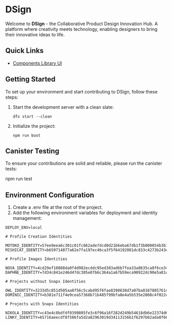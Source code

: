 # DSign

Welcome to **DSign** - the Collaborative Product Design Innovation Hub. A platform where creativity meets technology, enabling designers to bring their innovative ideas to life.

## Quick Links

- [Components Library UI](https://github.com/cybrowl/dsign-components)

## Getting Started

To set up your environment and start contributing to DSign, follow these steps:

1. Start the development server with a clean slate:

   ```shell
   dfx start --clean
   ```

2. Initialize the project:

   ```
   npm run boot
   ```

## Canister Testing

To ensure your contributions are solid and reliable, please run the canister tests:

npm run test

## Environment Configuration

1. Create a .env file at the root of the project.
2. Add the following environment variables for deployment and identity management:

```
DEPLOY_ENV=local

# Profile Creation Identities

MOTOKO_IDENTITY=57ee9eea6c301c01fc862ade7dcd0d21b6eba67db1f3b000054b3b7287dc667ecfe5d7f2bb8f1e6bcc39a0a4a4e248bbc99dd946b0ecafdb1696ac4abf42a513
MISHICAT_IDENTITY=b659714877a62e7fa197ec46ca3f5f64192081dc833c4273b243e439cf54330cc11cf66599ea38ec1e772c08ffecd7f2c304e1a454ced037cc307c31899b2018

# Profile Images Identities

NOVA_IDENTITY=4cd29ef10888da0f4d982ecddc95ed383ad6b7fea33a8635ca8f6ce34d6541e90e0f62f6e5d26e4736d8d7a222186986fbc6d4134f5e672220eacbbdb938f0e8
DAPHNE_IDENTITY=7d34c841e246d47dc305e07b6c364a1a67b59eca90922dc90e5a81ccd2ef3a410acff8a80907435d64826094997b5c8b336f1df7792e04852d2d7a8b9780c4af

# Projects without Snaps Identities

OWL_IDENTITY=3233d5c851d505aa8f56c5cabd95f6fae8390630d7a07ba8187885761d79a174cb413ff2a86b28351e68af7c88a0c958948e0193f60e07d14ffc192fed4fbc65
DOMINIC_IDENTITY=b381e711f4e9cea57368b71b485f99bfa8e4a5b535e2808c4f022c5156f8748b134ad72927d37f5b0f3535dd86af9564c1a8e0c3f2e5a92116ccfc0806267751

# Projects with Snaps Identities

NIKOLA_IDENTITY=c43e4c8bdfdf0399805fe3c6f96a16f282d249b54618db6e22374d62a009f936d4a1df58e5612d1bb474e8c93af3f7378fc1ff0bedabd3624b0f34016263e823
LINKY_IDENTITY=65716aeecdf8f586fa5d2a82963019d34113156b1f6297b02ada8f663bc1891a65d9a57974e299f00fe28c4d4901eeea870187c207dc9353546a75e7884a239c
```
